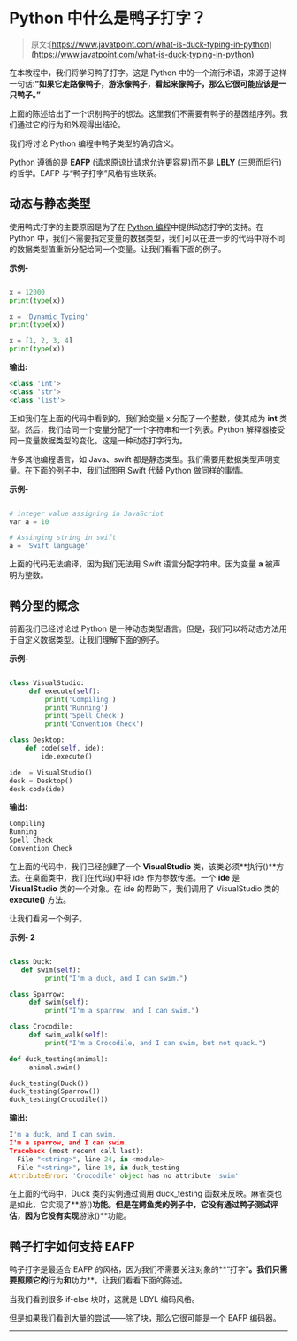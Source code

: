 # Python 中什么是鸭子打字？

> 原文:[https://www.javatpoint.com/what-is-duck-typing-in-python](https://www.javatpoint.com/what-is-duck-typing-in-python)

在本教程中，我们将学习鸭子打字。这是 Python 中的一个流行术语，来源于这样一句话:**“如果它走路像鸭子，游泳像鸭子，看起来像鸭子，那么它很可能应该是一只鸭子。”**

上面的陈述给出了一个识别鸭子的想法。这里我们不需要有鸭子的基因组序列。我们通过它的行为和外观得出结论。

我们将讨论 Python 编程中鸭子类型的确切含义。

Python 遵循的是 **EAFP** (请求原谅比请求允许更容易)而不是 **LBLY** (三思而后行)的哲学。EAFP 与“鸭子打字”风格有些联系。

## 动态与静态类型

使用鸭式打字的主要原因是为了在 [Python 编程](https://www.javatpoint.com/python-tutorial)中提供动态打字的支持。在 Python 中，我们不需要指定变量的数据类型，我们可以在进一步的代码中将不同的数据类型值重新分配给同一个变量。让我们看看下面的例子。

**示例-**

```py

x = 12000
print(type(x))

x = 'Dynamic Typing'
print(type(x))

x = [1, 2, 3, 4]
print(type(x))

```

**输出:**

```py
<class 'int'>
<class 'str'>
<class 'list'>

```

正如我们在上面的代码中看到的，我们给变量 x 分配了一个整数，使其成为 **int** 类型。然后，我们给同一个变量分配了一个字符串和一个列表。Python 解释器接受同一变量数据类型的变化。这是一种动态打字行为。

许多其他编程语言，如 Java、swift 都是静态类型。我们需要用数据类型声明变量。在下面的例子中，我们试图用 Swift 代替 Python 做同样的事情。

**示例-**

```py

# integer value assigning in JavaScript
var a = 10

# Assinging string in swift
a = 'Swift language'

```

上面的代码无法编译，因为我们无法用 Swift 语言分配字符串。因为变量 **a** 被声明为整数。

## 鸭分型的概念

前面我们已经讨论过 Python 是一种动态类型语言。但是，我们可以将动态方法用于自定义数据类型。让我们理解下面的例子。

**示例-**

```py

class VisualStudio:
     def execute(self):
         print('Compiling')
         print('Running')
         print('Spell Check')
         print('Convention Check')

class Desktop:
    def code(self, ide):
        ide.execute()

ide  = VisualStudio()      
desk = Desktop()
desk.code(ide)

```

**输出:**

```py
Compiling
Running
Spell Check
Convention Check

```

在上面的代码中，我们已经创建了一个 **VisualStudio** 类，该类必须**执行()**方法。在桌面类中，我们在代码()中将 ide 作为参数传递。一个 **ide** 是 **VisualStudio** 类的一个对象。在 ide 的帮助下，我们调用了 VisualStudio 类的 **execute()** 方法。

让我们看另一个例子。

**示例- 2**

```py

class Duck:
   def swim(self):
         print("I'm a duck, and I can swim.")

class Sparrow:
     def swim(self):
         print("I'm a sparrow, and I can swim.")

class Crocodile:
     def swim_walk(self):
         print("I'm a Crocodile, and I can swim, but not quack.")

def duck_testing(animal):
     animal.swim()

duck_testing(Duck())
duck_testing(Sparrow())
duck_testing(Crocodile())

```

**输出:**

```py
I'm a duck, and I can swim.
I'm a sparrow, and I can swim.
Traceback (most recent call last):
  File "<string>", line 24, in <module>
  File "<string>", line 19, in duck_testing
AttributeError: 'Crocodile' object has no attribute 'swim'

```

在上面的代码中，Duck 类的实例通过调用 duck_testing 函数来反映。麻雀类也是如此，它实现了**游()**功能。但是在鳄鱼类的例子中，它没有通过鸭子测试评估，因为它没有实现**游泳()**功能。

## 鸭子打字如何支持 EAFP

鸭子打字是最适合 EAFP 的风格，因为我们不需要关注对象的**“打字”**。我们只需要照顾它的**行为**和**功力**。让我们看看下面的陈述。

当我们看到很多 if-else 块时，这就是 LBYL 编码风格。

但是如果我们看到大量的尝试——除了块，那么它很可能是一个 EAFP 编码器。

* * *